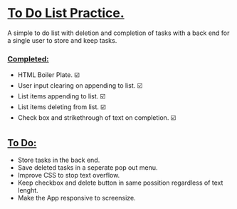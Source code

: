<h1><ins>To Do List Practice.</ins></h1>

<p> A simple to do list with deletion and completion of tasks with a back end for a single user to store and keep tasks. </p>

<h3><ins>Completed:</ins></h3>
<ul>
  <li>HTML Boiler Plate. ☑️</li>
  <li>User input clearing on appending to list. ☑️</li>
  <li>List items appending to list. ☑️</li>
  <li>List items deleting from list. ☑️</li>
  <li>Check box and strikethrough of text on completion. ☑️</li> 
</ul>

<h2><ins>To Do:</ins></h2>
<ul> 
<li> Store tasks in the back end. </li>
<li> Save deleted tasks in a seperate pop out menu. </li>
<li> Improve CSS to stop text overflow. </li>
<li> Keep checkbox and delete button in same possition regardless of text lenght. </li>
  <li> Make the App responsive to screensize. </li>
</ul>
